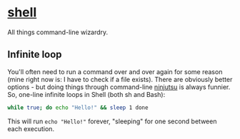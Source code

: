 # [shell](https://en.wikipedia.org/wiki/Shell_script)

All things command-line wizardry.

## Infinite loop

You'll often need to run a command over and over again for some reason (mine right now is: I have to check if a file exists). There are obviously better options - but doing things through command-line [ninjutsu](https://en.wikipedia.org/wiki/Ninjutsu) is always funnier. So, one-line infinite loops in Shell (both sh and Bash):

```sh
while true; do echo "Hello!" && sleep 1 done
```

This will run `echo "Hello!"` forever, "sleeping" for one second between each execution.
